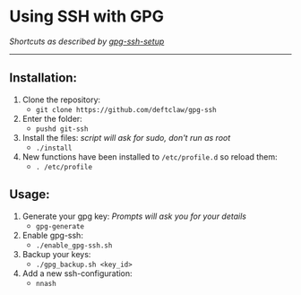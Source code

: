 # Using SSH with GPG
_Shortcuts as described by [gpg-ssh-setup](https://gist.github.com/deftclaw/a0de41d71e2248327e1387fd263f67ca)_  

---  

## Installation:
1. Clone the repository:  
    - `git clone https://github.com/deftclaw/gpg-ssh`  
2. Enter the folder:  
    - `pushd git-ssh`  
3. Install the files: _script will ask for sudo, don't run as root_
    - `./install`  
4. New functions have been installed to `/etc/profile.d` so reload them:  
    - `. /etc/profile`  

## Usage:  
1. Generate your gpg key: _Prompts will ask you for your details_  
    - `gpg-generate`  
2. Enable gpg-ssh:  
    - `./enable_gpg-ssh.sh`  
3. Backup your keys:  
    - `./gpg_backup.sh <key_id>`  
4. Add a new ssh-configuration:  
    - `nnash`  
